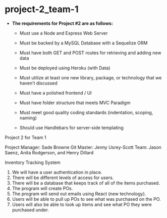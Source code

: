 # project-2_team-1

* **The requirements for Project #2 are as follows:**

  * Must use a Node and Express Web Server

  * Must be backed by a MySQL Database with a Sequelize ORM  

  * Must have both GET and POST routes for retrieving and adding new data

  * Must be deployed using Heroku (with Data)

  * Must utilize at least one new library, package, or technology that we haven’t discussed

  * Must have a polished frontend / UI 

  * Must have folder structure that meets MVC Paradigm

  * Must meet good quality coding standards (indentation, scoping, naming)

  * Should use Handlebars for server-side templating

Project 2 for Team 1

Project Manager: Sade Browne
Git Master: Jenny Usrey-Scott
Team: Jason Saenz, Anita Rodgerson, and Henry Dillard

Inventory Tracking System

1. We will have a user authentication in place.
2. There will be different levels of access for users.
3. There will be a database that keeps track of all of the items purchased.
4. The program will create POs.
5. The program will send out emails using React (new technology).
6. Users will be able to pull up POs to see what was purchased on the PO.
7. Users will also be able to look up items and see what PO they were purchased under.
